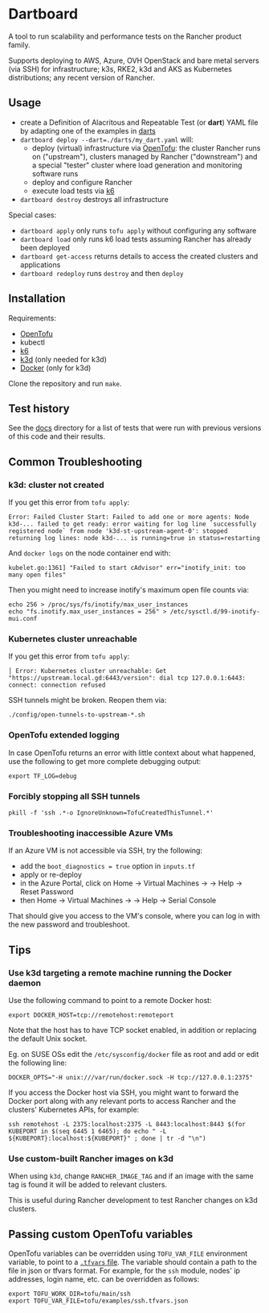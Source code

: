 # Dartboard

A tool to run scalability and performance tests on the Rancher product family.

Supports deploying to AWS, Azure, OVH OpenStack and bare metal servers (via SSH) for infrastructure; k3s, RKE2, k3d and AKS as Kubernetes distributions; any recent version of Rancher.

## Usage

 - create a Definition of Alacritous and Repeatable Test (or **dart**) YAML file by adapting one of the examples in [darts](./darts)
 - `dartboard deploy --dart=./darts/my_dart.yaml` will:
   - deploy (virtual) infrastructure via [OpenTofu](https://opentofu.org/): the cluster Rancher runs on ("upstream"), clusters managed by Rancher ("downstream") and a special "tester" cluster where load generation and monitoring software runs
   - deploy and configure Rancher
   - execute load tests via [k6](https://k6.io/)
 - `dartboard destroy` destroys all infrastructure

Special cases:
 - `dartboard apply` only runs `tofu apply` without configuring any software
 - `dartboard load` only runs k6 load tests assuming Rancher has already been deployed
 - `dartboard get-access` returns details to access the created clusters and applications
 - `dartboard redeploy` runs `destroy` and then `deploy`

## Installation

Requirements:
 - [OpenTofu](https://opentofu.org/)
 - kubectl
 - [k6](https://k6.io/)
 - [k3d](https://k3d.io) (only needed for k3d)
 - [Docker](https://www.docker.com/) (only for k3d)

Clone the repository and run `make`.

## Test history

See the [docs](docs) directory for a list of tests that were run with previous versions of this code and their results.

## Common Troubleshooting

### k3d: cluster not created

If you get this error from `tofu apply`:
```
Error: Failed Cluster Start: Failed to add one or more agents: Node k3d-... failed to get ready: error waiting for log line `successfully registered node` from node 'k3d-st-upstream-agent-0': stopped returning log lines: node k3d-... is running=true in status=restarting
```

And `docker logs` on the node container end with:
```
kubelet.go:1361] "Failed to start cAdvisor" err="inotify_init: too many open files"
```

Then you might need to increase inotify's maximum open file counts via:
```
echo 256 > /proc/sys/fs/inotify/max_user_instances
echo "fs.inotify.max_user_instances = 256" > /etc/sysctl.d/99-inotify-mui.conf
```

### Kubernetes cluster unreachable

If you get this error from `tofu apply`:
```
│ Error: Kubernetes cluster unreachable: Get "https://upstream.local.gd:6443/version": dial tcp 127.0.0.1:6443: connect: connection refused
```

SSH tunnels might be broken. Reopen them via:
```shell
./config/open-tunnels-to-upstream-*.sh
```

### OpenTofu extended logging

In case OpenTofu returns an error with little context about what happened, use the following to get more complete debugging output:
```shell
export TF_LOG=debug
```

### Forcibly stopping all SSH tunnels

```shell
pkill -f 'ssh .*-o IgnoreUnknown=TofuCreatedThisTunnel.*'
```

### Troubleshooting inaccessible Azure VMs

If an Azure VM is not accessible via SSH, try the following:
- add the `boot_diagnostics = true` option in `inputs.tf`
- apply or re-deploy
- in the Azure Portal, click on Home -> Virtual Machines -> <name> -> Help -> Reset Password 
- then Home -> Virtual Machines -> <name> -> Help -> Serial Console

That should give you access to the VM's console, where you can log in with the new password and troubleshoot.

## Tips

### Use k3d targeting a remote machine running the Docker daemon

Use the following command to point to a remote Docker host:
```shell
export DOCKER_HOST=tcp://remotehost:remoteport
```

Note that the host has to have TCP socket enabled, in addition or replacing the default Unix socket.

Eg. on SUSE OSs edit the `/etc/sysconfig/docker` file as root and add or edit the following line:
```
DOCKER_OPTS="-H unix:///var/run/docker.sock -H tcp://127.0.0.1:2375"
```

If you access the Docker host via SSH, you might want to forward the Docker port along with any relevant ports to access Rancher and the clusters' Kubernetes APIs, for example:

```shell
ssh remotehost -L 2375:localhost:2375 -L 8443:localhost:8443 $(for KUBEPORT in $(seq 6445 1 6465); do echo " -L ${KUBEPORT}:localhost:${KUBEPORT}" ; done | tr -d "\n")
```

### Use custom-built Rancher images on k3d

When using `k3d`, change `RANCHER_IMAGE_TAG` and if an image with the same tag is found it will be added to relevant clusters.

This is useful during Rancher development to test Rancher changes on k3d clusters.

## Passing custom OpenTofu variables

OpenTofu variables can be overridden using `TOFU_VAR_FILE` environment variable, to point to a [`.tfvars` file](https://developer.hashicorp.com/tofu/language/values/variables#variable-definitions-tfvars-files). The variable should contain a path to the file in json or tfvars format.
For example, for the `ssh` module, nodes' ip addresses, login name, etc. can be overridden as follows:

```shell
export TOFU_WORK_DIR=tofu/main/ssh
export TOFU_VAR_FILE=tofu/examples/ssh.tfvars.json
```
